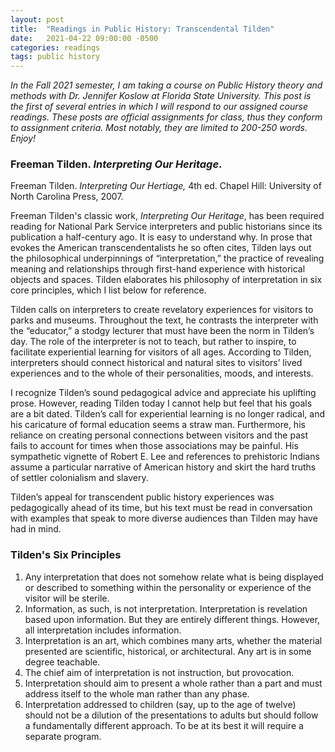 ```yaml
---
layout: post
title:  "Readings in Public History: Transcendental Tilden"
date:   2021-04-22 09:00:00 -0500
categories: readings
tags: public history
---
```


*In the Fall 2021 semester, I am taking a course on Public History theory and methods with Dr. Jennifer Koslow at Florida State University. This post is the first of several entries in which I will respond to our assigned course readings. These posts are official assignments for class, thus they conform to assignment criteria. Most notably, they are limited to 200-250 words. Enjoy!*

### Freeman Tilden. *Interpreting Our Heritage*.
Freeman Tilden. *Interpreting Our Hertiage,* 4th ed. Chapel Hill: University of North Carolina Press, 2007.

Freeman Tilden's classic work, *Interpreting Our Heritage*, has been required reading for National Park Service interpreters and public historians since its publication a half-century ago. It is easy to understand why. In prose that evokes the American transcendentalists he so often cites, Tilden lays out the philosophical underpinnings of “interpretation,” the practice of revealing meaning and relationships through first-hand experience with historical objects and spaces. Tilden elaborates his philosophy of interpretation in six core principles, which I list below for reference.

Tilden calls on interpreters to create revelatory experiences for visitors to parks and museums. Throughout the text, he contrasts the interpreter with the “educator,” a stodgy lecturer that must have been the norm in Tilden’s day. The role of the interpreter is not to teach, but rather to inspire, to facilitate experiential learning for visitors of all ages. According to Tilden, interpreters should connect historical and natural sites to visitors’ lived experiences and to the whole of their personalities, moods, and interests.

I recognize Tilden’s sound pedagogical advice and appreciate his uplifting prose. However, reading Tilden today I cannot help but feel that his goals are a bit dated. Tilden’s call for experiential learning is no longer radical, and his caricature of formal education seems a straw man. Furthermore, his reliance on creating personal connections between visitors and the past fails to account for times when those associations may be painful. His sympathetic vignette of Robert E. Lee and references to prehistoric Indians assume a particular narrative of American history and skirt the hard truths of settler colonialism and slavery. 

Tilden’s appeal for transcendent public history experiences was pedagogically ahead of its time, but his text must be read in conversation with examples that speak to more diverse audiences than Tilden may have had in mind.

### Tilden's Six Principles
1. Any interpretation that does not somehow relate what is being displayed or described to something within the personality or experience of the visitor will be sterile.
2. Information, as such, is not interpretation. Interpretation is revelation based upon information. But they are entirely different things. However, all interpretation includes information.
3. Interpretation is an art, which combines many arts, whether the material presented are scientific, historical, or architectural. Any art is in some degree teachable.
4. The chief aim of interpretation is not instruction, but provocation.
5. Interpretation should aim to present a whole rather than a part and must address itself to the whole man rather than any phase.
6. Interpretation addressed to children (say, up to the age of twelve) should not be a dilution of the presentations to adults but should follow a fundamentally different approach. To be at its best it will require a separate program.